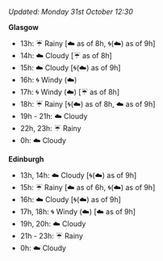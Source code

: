 *Updated: Monday 31st October 12:30*

**Glasgow**

* 13h: :umbrella: Rainy [:cloud: as of 8h, :cyclone:(:cloud:) as of 9h]
* 14h: :cloud: Cloudy [:umbrella: as of 8h]
* 15h: :cloud: Cloudy [:cyclone:(:cloud:) as of 9h]
* 16h: :cyclone: Windy (:cloud:)
* 17h: :cyclone: Windy (:cloud:) [:umbrella: as of 8h]
* 18h: :umbrella: Rainy [:cyclone:(:cloud:) as of 8h, :cloud: as of 9h]
* 19h - 21h: :cloud: Cloudy
* 22h, 23h: :umbrella: Rainy
* 0h: :cloud: Cloudy

**Edinburgh**

* 13h, 14h: :cloud: Cloudy [:cyclone:(:cloud:) as of 9h]
* 15h: :umbrella: Rainy [:cloud: as of 6h, :cyclone:(:cloud:) as of 9h]
* 16h: :cloud: Cloudy [:cyclone:(:cloud:) as of 9h]
* 17h, 18h: :cyclone: Windy (:cloud:) [:cloud: as of 9h]
* 19h, 20h: :cloud: Cloudy
* 21h - 23h: :umbrella: Rainy
* 0h: :cloud: Cloudy
